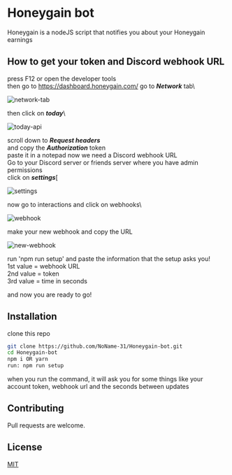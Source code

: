 # Honeygain bot

Honeygain is a nodeJS script that notifies you about your Honeygain earnings

## How to get your token and Discord webhook URL
press F12 or open the developer tools\
then go to https://dashboard.honeygain.com/
go to ***Network*** tab\

![network-tab](https://i.ibb.co/FghbN92/network.png)

then click on ***today***\

![today-api](https://i.ibb.co/HHgMGkp/earnings.png)

scroll down to ***Request headers***\
and copy the ***Authorization*** token\
paste it in a notepad
now we need a Discord webhook URL\
Go to your Discord server or friends server where you have admin permissions\
click on ***settings***[

![settings](https://i.ibb.co/YP0cwD0/settings.png)

now go to interactions and click on webhooks\

![webhook](https://i.ibb.co/850ZbCT/webhook.png)

make your new webhook and copy the URL

![new-webhook](https://i.ibb.co/ykPGB0j/webhook-New.png)


run 'npm run setup' and paste the information that the setup asks you!\
1st value = webhook URL\
2nd value = token\
3rd value = time in seconds

and now you are ready to go!

## Installation

clone this repo

```bash
git clone https://github.com/NoName-31/Honeygain-bot.git
cd Honeygain-bot
npm i OR yarn
run: npm run setup
```
when you run the command, it will ask you for some things like your account token, webhook url and the seconds between updates

## Contributing
Pull requests are welcome.

## License
[MIT](https://choosealicense.com/licenses/mit/)
